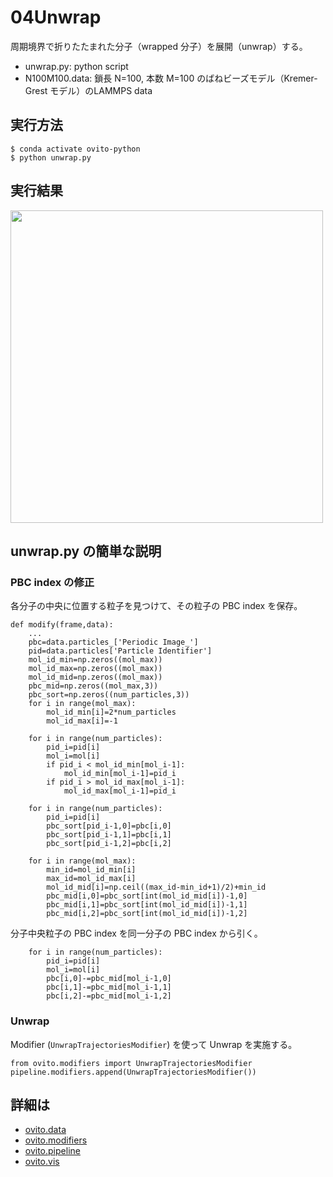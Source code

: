 # 04Unwrap
周期境界で折りたたまれた分子（wrapped 分子）を展開（unwrap）する。
- unwrap.py: python script
- N100M100.data: 鎖長 N=100, 本数 M=100 のばねビーズモデル（Kremer-Grest モデル）のLAMMPS data

## 実行方法
```
$ conda activate ovito-python
$ python unwrap.py
```

## 実行結果
<img src=https://github.com/t-murash/OVITO-Tips/blob/master/04Unwrap/figure.png width=500px>

## unwrap.py の簡単な説明
### PBC index の修正
各分子の中央に位置する粒子を見つけて、その粒子の PBC index を保存。
```
def modify(frame,data):
    ...        
    pbc=data.particles_['Periodic Image_']
    pid=data.particles['Particle Identifier']
    mol_id_min=np.zeros((mol_max))
    mol_id_max=np.zeros((mol_max))
    mol_id_mid=np.zeros((mol_max))
    pbc_mid=np.zeros((mol_max,3))
    pbc_sort=np.zeros((num_particles,3))
    for i in range(mol_max):
        mol_id_min[i]=2*num_particles
        mol_id_max[i]=-1

    for i in range(num_particles):
        pid_i=pid[i]
        mol_i=mol[i]
        if pid_i < mol_id_min[mol_i-1]:
            mol_id_min[mol_i-1]=pid_i
        if pid_i > mol_id_max[mol_i-1]:
            mol_id_max[mol_i-1]=pid_i

    for i in range(num_particles):
        pid_i=pid[i]
        pbc_sort[pid_i-1,0]=pbc[i,0]
        pbc_sort[pid_i-1,1]=pbc[i,1]
        pbc_sort[pid_i-1,2]=pbc[i,2]

    for i in range(mol_max):
        min_id=mol_id_min[i]
        max_id=mol_id_max[i]
        mol_id_mid[i]=np.ceil((max_id-min_id+1)/2)+min_id
        pbc_mid[i,0]=pbc_sort[int(mol_id_mid[i])-1,0]
        pbc_mid[i,1]=pbc_sort[int(mol_id_mid[i])-1,1]
        pbc_mid[i,2]=pbc_sort[int(mol_id_mid[i])-1,2]
```
分子中央粒子の PBC index を同一分子の PBC index から引く。
```
    for i in range(num_particles):
        pid_i=pid[i]
        mol_i=mol[i]
        pbc[i,0]-=pbc_mid[mol_i-1,0]
        pbc[i,1]-=pbc_mid[mol_i-1,1]
        pbc[i,2]-=pbc_mid[mol_i-1,2]
```

### Unwrap
Modifier (`UnwrapTrajectoriesModifier`) を使って Unwrap を実施する。
```
from ovito.modifiers import UnwrapTrajectoriesModifier
pipeline.modifiers.append(UnwrapTrajectoriesModifier())
```

## 詳細は
- [ovito.data](https://www.ovito.org/docs/current/python/modules/ovito_data.html)
- [ovito.modifiers](https://www.ovito.org/docs/current/python/modules/ovito_modifiers.html)
- [ovito.pipeline](https://www.ovito.org/docs/current/python/modules/ovito_pipeline.html)
- [ovito.vis](https://www.ovito.org/docs/current/python/modules/ovito_vis.html)

